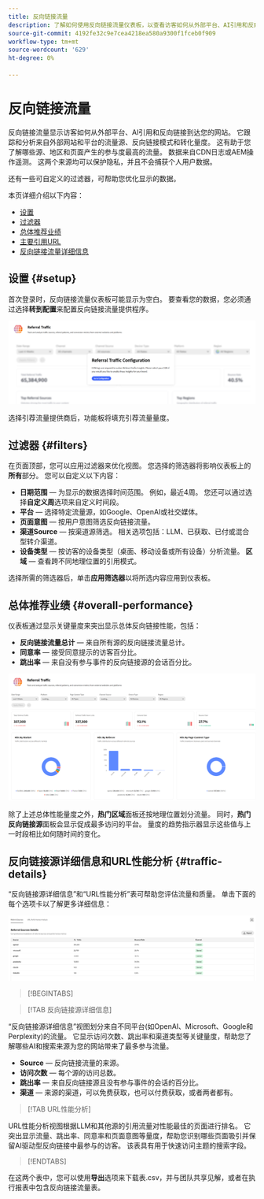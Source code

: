 ```yaml
---
title: 反向链接流量
description: 了解如何使用反向链接流量仪表板，以查看访客如何从外部平台、AI引用和反向链接到达您的网站。
source-git-commit: 4192fe32c9e7cea4218ea580a9300f1fceb0f909
workflow-type: tm+mt
source-wordcount: '629'
ht-degree: 0%

---
```



# 反向链接流量

反向链接流量显示访客如何从外部平台、AI引用和反向链接到达您的网站。 它跟踪和分析来自外部网站和平台的流量源、反向链接模式和转化量度。 这有助于您了解哪些源、地区和页面产生的参与度最高的流量。 数据来自CDN日志或AEM操作遥测。 这两个来源均可以保护隐私，并且不会捕获个人用户数据。

还有一些可自定义的过滤器，可帮助您优化显示的数据。

本页详细介绍以下内容：

* [设置](#setup)
* [过滤器](#filters)
* [总体推荐业绩](#overall-performance)
* [主要引用URL](#top-referrals)
* [反向链接流量详细信息](#traffic-details)

## 设置 {#setup}

首次登录时，反向链接流量仪表板可能显示为空白。 要查看您的数据，您必须通过选择&#x200B;**转到配置**&#x200B;来配置反向链接流量提供程序。

![反向链接设置](/help/dashboards/assets/referral-setup1.png)

<!--- 1. Select your Source (either CDN logs or AEM Operational Telemetry).
2. Enter a primary contact email.
3. Click **Request activation** to enable data ingestion. Hiding this until confirmation from PM-->

选择引荐流量提供商后，功能板将填充引荐流量量度。

## 过滤器 {#filters}

在页面顶部，您可以应用过滤器来优化视图。 您选择的筛选器将影响仪表板上的&#x200B;**所有**&#x200B;部分。 您可以自定义以下内容：

* **日期范围** — 为显示的数据选择时间范围。 例如，最近4周。 您还可以通过选择&#x200B;**自定义周**&#x200B;选项来自定义时间段。
* **平台** — 选择特定流量源，如Google、OpenAI或社交媒体。
* **页面意图** — 按用户意图筛选反向链接流量。
* **渠道Source** — 按渠道源筛选。 相关选项包括：LLM、已获取、已付或混合型转介渠道。
* **设备类型** — 按访客的设备类型（桌面、移动设备或所有设备）分析流量。
  **区域** — 查看跨不同地理位置的引用模式。

选择所需的筛选器后，单击&#x200B;**应用筛选器**&#x200B;以将所选内容应用到仪表板。

## 总体推荐业绩 {#overall-performance}

仪表板通过显示关键量度来突出显示总体反向链接性能，包括：

* **反向链接流量总计** — 来自所有源的反向链接流量总计。
* **同意率** — 接受同意提示的访客百分比。
* **跳出率** — 来自没有参与事件的反向链接源的会话百分比。

![推荐页面](/help/dashboards/assets/referral-traffic.png)

除了上述总体性能量度之外，**热门区域**&#x200B;面板还按地理位置划分流量。 同时，**热门反向链接源**&#x200B;面板会显示促成最多访问的平台。 量度的趋势指示器显示这些值与上一时段相比如何随时间的变化。

<!--## Top Referral URLs {#top-referrals}

The Top Referral URLs list surfaces your site’s most visited pages from referrals.

![Top Referral URLs](/help/dashboards/assets/top-url.png)-->

## 反向链接源详细信息和URL性能分析 {#traffic-details}

“反向链接源详细信息”和“URL性能分析”表可帮助您评估流量和质量。 单击下面的每个选项卡以了解更多详细信息：

![引用流量详细信息](/help/dashboards/assets/traffic-details.png)

>[!BEGINTABS]

>[!TAB 反向链接源详细信息]

“反向链接源详细信息”视图划分来自不同平台(如OpenAI、Microsoft、Google和Perplexity)的流量。 它显示访问次数、跳出率和渠道类型等关键量度，帮助您了解哪些AI和搜索来源为您的网站带来了最多参与流量。

* **Source** — 反向链接流量的来源。
* **访问次数** — 每个源的访问总数。
* **跳出率** — 来自反向链接源且没有参与事件的会话的百分比。
* **渠道** — 来源的渠道，可以免费获取，也可以付费获取，或者两者都有。

>[!TAB URL性能分析]

URL性能分析视图根据LLM和其他源的引用流量对性能最佳的页面进行排名。 它突出显示流量、跳出率、同意率和页面意图等量度，帮助您识别哪些页面吸引并保留AI驱动型反向链接中最参与的访客。 该表具有用于快速访问主题的搜索字段。

>[!ENDTABS]

在这两个表中，您可以使用&#x200B;**导出**&#x200B;选项来下载表.csv，并与团队共享见解，或者在执行报表中包含反向链接流量表。
